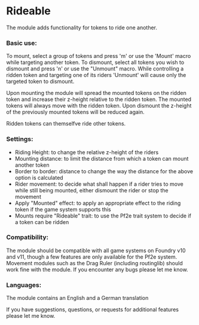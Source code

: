 # Rideable

The module adds functionality for tokens to ride one another.

### Basic use:

To mount, select a group of tokens and press 'm' or use the 'Mount' macro while targeting another token. To dismount, select all tokens you wish to dismount and press 'n' or use the "Unmount" macro. While controlling a ridden token and targeting one of its riders 'Unmount' will cause only the targeted token to dismount.

Upon mounting the module will spread the mounted tokens on the ridden token and increase their z-height relative to the ridden token. The mounted tokens will always move with the ridden token. Upon dismount the z-height of the previously mounted tokens will be reduced again.

Ridden tokens can themselfve ride other tokens.

### Settings:

- Riding Height: to change the relative z-height of the riders 
- Mounting distance: to limit the distance from which a token can mount another token
- Border to border: distance to change the way the distance for the above option is calculated
- Rider movement: to decide what shall happen if a rider tries to move while still being mounted, either dismount the rider or stop the movement
- Apply "Mounted" effect: to apply an appropriate effect to the riding token if the game system supports this
- Mounts require "Rideable" trait: to use the Pf2e trait system to decide if a token can be ridden

### Compatibility:

The module should be compatible with all game systems on Foundry v10 and v11, though a few features are only available for the Pf2e system. Movement modules such as the Drag Ruler (including routinglib) should work fine with the module. If you encounter any bugs please let me know.

### Languages:

The module contains an English and a German translation


If you have suggestions, questions, or requests for additional features please let me know.
